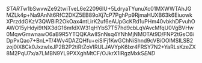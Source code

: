 $START$w1bSwvwZe92twiTveL6e22096lU+5LdryaTYunuXc01MXWWTAhJGMZLk4p+Na9AnNt6RfC2DKZ5EB89oXj7cP7PghPp9RjmaHUXB63k6EiuowkXPrzddGKzV3QWBiR2OkOax4ntLirK2uf6eAUpGcKRd1uPHm40vbkhDFvuhOAWO15yHdyi9tNX3dG16mfdXW31qHYbS7T57hd9cbLqVAvcMfqU0VgBVHw0MqwGmwnawO6aB9R5YTQQKAwIlSnNsq4YNhMjNMOTAt9D/FNP2tGsC6iDpPxQao7+BnL+T/4Wv4DAZQHfu+eiSlFj1KwGChNiShnd9cVBiOOlMSILSB2zoj0iX8Ck0JxzwlxJP2B2P2tiRtZoVIRULJAVYpK6Ixr4FRSY7N2+YaRLsKzeZX8M2PqU7x/a7LMBN9YL9PXXghMtCF/OJkrX1IRgzMxkS$END$